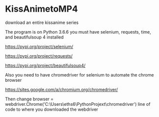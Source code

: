 # KissAnimetoMP4
download an entire kissanime series 

The program is on Python 3.6.6
you must have selenium, requests, time, and beautifulsoup 4 installed


https://pypi.org/project/selenium/

https://pypi.org/project/requests/

https://pypi.org/project/beautifulsoup4/

Also you need to have chromedriver for selenium to automate the chrome browser

https://sites.google.com/a/chromium.org/chromedriver/

Then change browser = webdriver.Chrome('C:\\Users\\eths6\\PythonProjext\\chromedriver') line of code to where you downloaded the webdriver


